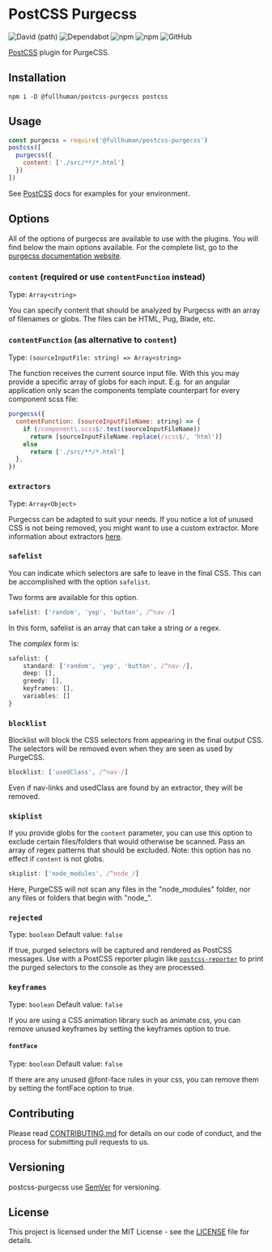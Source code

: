 # PostCSS Purgecss
![David (path)](https://img.shields.io/david/FullHuman/purgecss?path=packages%2Fpostcss-purgecss&style=for-the-badge)
![Dependabot](https://img.shields.io/badge/dependabot-enabled-%23024ea4?style=for-the-badge)
![npm](https://img.shields.io/npm/v/@fullhuman/postcss-purgecss?style=for-the-badge)
![npm](https://img.shields.io/npm/dw/@fullhuman/postcss-purgecss?style=for-the-badge)
![GitHub](https://img.shields.io/github/license/FullHuman/purgecss?style=for-the-badge)

[PostCSS] plugin for PurgeCSS.

[PostCSS]: https://github.com/postcss/postcss

## Installation

```
npm i -D @fullhuman/postcss-purgecss postcss
```

## Usage

```js
const purgecss = require('@fullhuman/postcss-purgecss')
postcss([
  purgecss({
    content: ['./src/**/*.html']
  })
])
```

See [PostCSS] docs for examples for your environment.

## Options

All of the options of purgecss are available to use with the plugins.
You will find below the main options available. For the complete list, go to the [purgecss documentation website](https://www.purgecss.com/configuration.html#options).

### `content` (**required** or use `contentFunction` instead)
Type: `Array<string>`

You can specify content that should be analyzed by Purgecss with an array of filenames or globs. The files can be HTML, Pug, Blade, etc.

### `contentFunction` (as alternative to `content`)
Type: `(sourceInputFile: string) => Array<string>`

The function receives the current source input file. With this you may provide a specific array of globs for each input. E.g. for 
an angular application only scan the components template counterpart for every component scss file:

```js
purgecss({
  contentFunction: (sourceInputFileName: string) => {
    if (/component\.scss$/.test(sourceInputFileName))
      return [sourceInputFileName.replace(/scss$/, 'html')]
    else
      return ['./src/**/*.html']
  },
})
```

### `extractors`
Type: `Array<Object>`

Purgecss can be adapted to suit your needs. If you notice a lot of unused CSS is not being removed, you might want to use a custom extractor.
More information about extractors [here](https://www.purgecss.com/extractors.html).

### `safelist`

You can indicate which selectors are safe to leave in the final CSS. This can be accomplished with the option `safelist`.

Two forms are available for this option.

```ts
safelist: ['random', 'yep', 'button', /^nav-/]
```

In this form, safelist is an array that can take a string or a regex.

The _complex_ form is:

```ts
safelist: {
    standard: ['random', 'yep', 'button', /^nav-/],
    deep: [],
    greedy: [],
    keyframes: [],
    variables: []
}
```

### `blocklist`

Blocklist will block the CSS selectors from appearing in the final output CSS. The selectors will be removed even when they are seen as used by PurgeCSS.

```ts
blocklist: ['usedClass', /^nav-/]
```
Even if nav-links and usedClass are found by an extractor, they will be removed.

### `skiplist`

If you provide globs for the `content` parameter, you can use this option to exclude certain files/folders that would otherwise be scanned. Pass an array of regex patterns that should be excluded. Note: this option has no effect if `content` is not globs.

```ts
skiplist: ['node_modules', /^node_/]
```
Here, PurgeCSS will not scan any files in the "node_modules" folder, nor any files or folders that begin with "node_".


### `rejected`
Type: `boolean`
Default value: `false`

If true, purged selectors will be captured and rendered as PostCSS messages.
Use with a PostCSS reporter plugin like [`postcss-reporter`](https://github.com/postcss/postcss-reporter)
to print the purged selectors to the console as they are processed.

### `keyframes`
Type: `boolean`
Default value: `false`

If you are using a CSS animation library such as animate.css, you can remove unused keyframes by setting the keyframes option to true.

#### `fontFace`
Type: `boolean`
Default value: `false`

If there are any unused @font-face rules in your css, you can remove them by setting the fontFace option to true.

## Contributing

Please read [CONTRIBUTING.md](./../../CONTRIBUTING.md) for details on our code of
conduct, and the process for submitting pull requests to us.

## Versioning

postcss-purgecss use [SemVer](http://semver.org/) for versioning.

## License

This project is licensed under the MIT License - see the [LICENSE](./../../LICENSE) file
for details.
